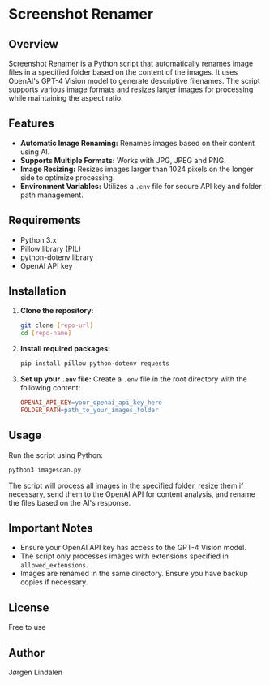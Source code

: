 # Screenshot Renamer

## Overview

Screenshot Renamer is a Python script that automatically renames image files in a specified folder based on the content of the images. It uses OpenAI's GPT-4 Vision model to generate descriptive filenames. The script supports various image formats and resizes larger images for processing while maintaining the aspect ratio.

## Features

- **Automatic Image Renaming:** Renames images based on their content using AI.
- **Supports Multiple Formats:** Works with JPG, JPEG and PNG.
- **Image Resizing:** Resizes images larger than 1024 pixels on the longer side to optimize processing.
- **Environment Variables:** Utilizes a `.env` file for secure API key and folder path management.

## Requirements

- Python 3.x
- Pillow library (PIL)
- python-dotenv library
- OpenAI API key

## Installation

1. **Clone the repository:**
   ```sh
   git clone [repo-url]
   cd [repo-name]
   ```

2. **Install required packages:**
   ```sh
   pip install pillow python-dotenv requests
   ```

3. **Set up your `.env` file:**
   Create a `.env` file in the root directory with the following content:
   ```makefile
   OPENAI_API_KEY=your_openai_api_key_here
   FOLDER_PATH=path_to_your_images_folder
   ```

## Usage

Run the script using Python:
```sh
python3 imagescan.py
```
The script will process all images in the specified folder, resize them if necessary, send them to the OpenAI API for content analysis, and rename the files based on the AI's response.

## Important Notes

- Ensure your OpenAI API key has access to the GPT-4 Vision model.
- The script only processes images with extensions specified in `allowed_extensions`.
- Images are renamed in the same directory. Ensure you have backup copies if necessary.

## License

Free to use

## Author

Jørgen Lindalen
